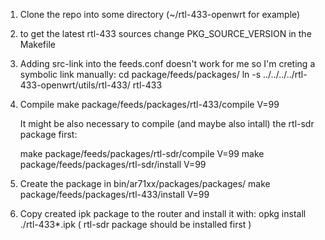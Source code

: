 1. Clone the repo into some directory (~/rtl-433-openwrt for example)
2. to get the latest rtl-433 sources change PKG_SOURCE_VERSION
   in the Makefile
3. Adding src-link into the feeds.conf doesn't work for me so
   I'm creting a symbolic link manually:
   cd package/feeds/packages/
   ln -s ../../../../rtl-433-openwrt/utils/rtl-433/ rtl-433
4. Compile
   make package/feeds/packages/rtl-433/compile V=99

   It might be also necessary to compile (and maybe also intall)
   the rtl-sdr package first:

   make package/feeds/packages/rtl-sdr/compile V=99
   make package/feeds/packages/rtl-sdr/install V=99

5. Create the package in bin/ar71xx/packages/packages/
   make package/feeds/packages/rtl-433/install V=99
6. Copy created ipk package to the router and install it with:
   opkg install ./rtl-433*.ipk
   ( rtl-sdr package should be installed first )

